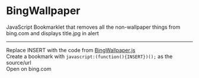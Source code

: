 # BingWallpaper
JavaScript Bookmarklet that removes all the non-wallpaper things from bing.com and displays title.jpg in alert
________________
Replace INSERT with the code from [BingWallpaper.js](BingWallpaper.js)  
Create a bookmark with `javascript:(function(){INSERT})();` as the source/url  
Open on bing.com
